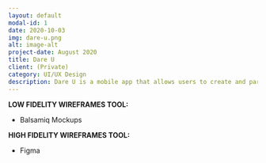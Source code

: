 ```yaml
---
layout: default
modal-id: 1
date: 2020-10-03
img: dare-u.png
alt: image-alt
project-date: August 2020
title: Dare U
client: (Private)
category: UI/UX Design
description: Dare U is a mobile app that allows users to create and participate in challenges all over the world.
---
```


**LOW FIDELITY WIREFRAMES TOOL:**
- Balsamiq Mockups

**HIGH FIDELITY WIREFRAMES TOOL:**
- Figma

